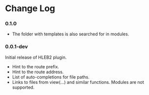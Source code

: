 # Change Log
### 0.1.0

+ The folder with templates is also searched for in modules.

### 0.0.1-dev

Initial release of HLEB2 plugin.
+ Hint to the route prefix.
+ Hint to the route address.
+ List of auto-completions for file paths.
+ Links to files from view(...) and similar functions. Modules are not supported.
